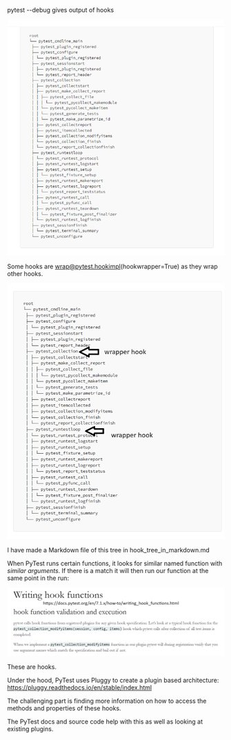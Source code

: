 pytest --debug gives output of hooks

![Examples](./images/hook-tree.png "PyTest Hooks")

Some hooks are wrap@pytest.hookimpl(hookwrapper=True) as they wrap other hooks.

![Examples](./images/hook-tree-with-wrappers.png "PyTest Hooks")

I have made a Markdown file of this tree in hook_tree_in_markdown.md

When PyTest runs certain functions, it looks for similar named function with *similar arguments*. If there is a match it will then run our function at the same point in the run:

![Examples](./images/hooks-docs.png "PyTest Hooks")

These are hooks.

Under the hood, PyTest uses Pluggy to create a plugin based architecture: <https://pluggy.readthedocs.io/en/stable/index.html>

The challenging part is finding more information on how to access the methods and properties of these hooks.

The PyTest docs and source code help with this as well as looking at existing plugins.